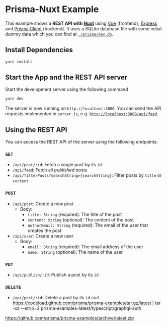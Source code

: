 # Prisma-Nuxt Example

This example shows a **REST API with [Nuxt](https://nuxtjs.org/)** using [Vue](https://vuejs.org/) (frontend), [Express](https://expressjs.com/) and [Prisma Client](https://www.prisma.io/docs/reference/tools-and-interfaces/prisma-client) (backend). It uses a SQLite database file with some initial dummy data which you can find at [`./prisma/dev.db`](./prisma/dev.db).
## Install Dependencies

```bash
yarn install
```
## Start the App and the REST API server

Start the development server using the following command

```bash
yarn dev
```

The server is now running on `http://localhost:3000`. You can send the API requests implemented in `server.js`, e.g. [`http://localhost:3000/api/feed`](http://localhost:3000/api/feed).
## Using the REST API

You can access the REST API of the server using the following endpoints:

### `GET`

- `/api/post/:id`: Fetch a single post by its `id`
- `/api/feed`: Fetch all _published_ posts
- `/api/filterPosts?searchString={searchString}`: Filter posts by `title` or `content`

### `POST`

- `/api/post`: Create a new post
  - Body:
    - `title: String` (required): The title of the post
    - `content: String` (optional): The content of the post
    - `authorEmail: String` (required): The email of the user that creates the post
- `/api/user`: Create a new user
  - Body:
    - `email: String` (required): The email address of the user
    - `name: String` (optional): The name of the user

### `PUT`

- `/api/publish/:id`: Publish a post by its `id`

### `DELETE`

- `/api/post/:id`: Delete a post by its `id`
curl https://codeload.github.com/prisma/prisma-examples/tar.gz/latest | tar -xz --strip=2 prisma-examples-latest/typescript/graphql-auth

https://github.com/prisma/prisma-examples/archive/latest.zip
